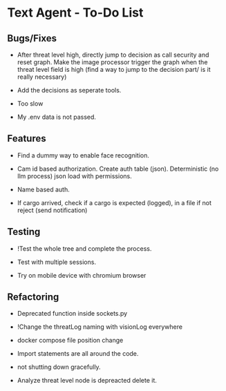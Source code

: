 # Text Agent - To-Do List

## Bugs/Fixes

- After threat level high, directly jump to decision as call security and reset graph.
  Make the image processor trigger the graph when the threat level field is high (find a way to jump to the decision part/ is it really necessary)

- Add the decisions as seperate tools.

- Too slow

- My .env data is not passed.

## Features

- Find a dummy way to enable face recognition.

- Cam id based authorization. Create auth table (json). Deterministic (no llm process) json load with permissions.

- Name based auth.

- If cargo arrived, check if a cargo is expected (logged), in a file if not reject (send notification)

## Testing

- !Test the whole tree and complete the process.

- Test with multiple sessions.

- Try on mobile device with chromium browser

## Refactoring

- Deprecated function inside sockets.py

- !Change the threatLog naming with visionLog everywhere

- docker compose file position change

- Import statements are all around the code.

- not shutting down gracefully.

- Analyze threat level node is depreacted delete it.
